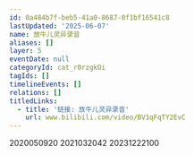 ```yaml
---
id: 0a484b7f-beb5-41a0-8687-0f1bf16541c8
lastUpdated: '2025-06-07'
name: 放牛儿灵异录音
aliases: []
layer: 5
eventDate: null
categoryId: cat_r0rzgkOi
tagIds: []
timelineEvents: []
relations: []
titledLinks:
  - title: '链接: 放牛儿灵异录音'
    url: www.bilibili.com/video/BV1qFqTY2EvC
---
```

2020050920 2021032042 20231222100
